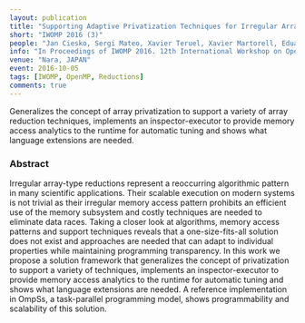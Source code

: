 ```yaml
---
layout: publication
title: "Supporting Adaptive Privatization Techniques for Irregular Array Reductions in Task-Parallel Programming Models"
short: "IWOMP 2016 (3)"
people: "Jan Ciesko, Sergi Mateo, Xavier Teruel, Xavier Martorell, Eduard Ayguadé and Jesús Labarta"
info: "In Proceedings of IWOMP 2016. 12th International Workshop on OpenMP. (p. 336-349)"
venue: "Nara, JAPAN"
event: 2016-10-05
tags: [IWOMP, OpenMP, Reductions]
comments: true
---
```


Generalizes the concept of array privatization to support a variety of array
reduction techniques, implements an inspector-executor to provide memory access
analytics to the runtime for automatic tuning and shows what language
extensions are needed.


### Abstract
Irregular array-type reductions represent a reoccurring algorithmic pattern in
many scientific applications. Their scalable execution on modern systems is not
trivial as their irregular memory access pattern prohibits an efficient use of
the memory subsystem and costly techniques are needed to eliminate data races.
Taking a closer look at algorithms, memory access patterns and support
techniques reveals that a one-size-fits-all solution does not exist and
approaches are needed that can adapt to individual properties while maintaining
programming transparency. In this work we propose a solution framework that
generalizes the concept of privatization to support a variety of techniques,
implements an inspector-executor to provide memory access analytics to the
runtime for automatic tuning and shows what language extensions are needed. A
reference implementation in OmpSs, a task-parallel programming model, shows
programmability and scalability of this solution.

